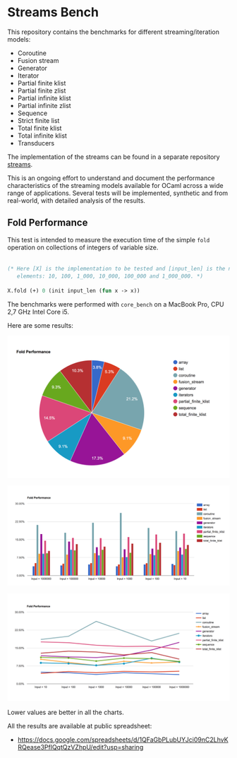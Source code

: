 # Streams Bench

This repository contains the benchmarks for different streaming/iteration models:

- Coroutine
- Fusion stream
- Generator
- Iterator
- Partial finite klist
- Partial finite zlist
- Partial infinite klist
- Partial infinite zlist
- Sequence
- Strict finite list
- Total finite klist
- Total infinite klist
- Transducers

The implementation of the streams can be found in a separate repository [streams](https://github.com/rizo/streams).

This is an ongoing effort to understand and document the performance characteristics of the streaming models available for OCaml across a wide range of applications. Several tests will be implemented, synthetic and from real-world, with detailed analysis of the results.


## Fold Performance

This test is intended to measure the execution time of the simple `fold` operation on collections of integers of variable size.

```ocaml

(* Here [X] is the implementation to be tested and [input_len] is the number of
   elements: 10, 100, 1_000, 10_000, 100_000 and 1_000_000. *)

X.fold (+) 0 (init input_len (fun x -> x))
```

The benchmarks were performed with `core_bench` on a MacBook Pro, CPU 2,7 GHz Intel Core i5.

Here are some results:

![bench-fold-pie](results/bench-fold-pie.png)

![bench-fold-bars](results/bench-fold-bars.png)

![bench-fold-lines](results/bench-fold-lines.png)

Lower values are better in all the charts.

All the results are available at public spreadsheet:

- <https://docs.google.com/spreadsheets/d/1QFaGbPLubUYJci09nC2LhvKRQease3PflQqtQzVZhpU/edit?usp=sharing>

